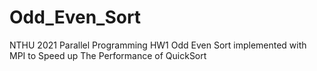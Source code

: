 # Odd_Even_Sort
NTHU 2021 Parallel Programming HW1 Odd Even Sort implemented with MPI to Speed up The Performance of QuickSort
